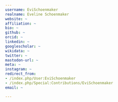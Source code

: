 ```yaml
---
username: EviSchoenmaker
realname: Eveline Schoenmaker
website: ~
affiliation: ~
bio: ~
github: ~
orcid: ~
linkedin: ~
googlescholar: ~
wikidata: ~
twitter: ~
mastodon-url: ~
meta: ~
instagram: ~
redirect_from:
- /index.php/User:EviSchoenmaker
- /index.php/Special:Contributions/EviSchoenmaker
email: ~

---
```

